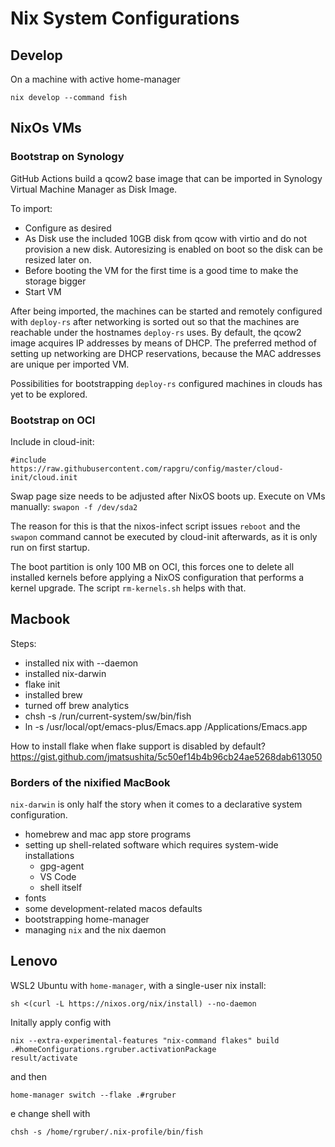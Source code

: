 # Nix System Configurations

## Develop

On a machine with active home-manager
```
nix develop --command fish
```

## NixOs VMs

### Bootstrap on Synology

GitHub Actions build a qcow2 base image that can be imported in Synology
Virtual Machine Manager as Disk Image.

To import:
- Configure as desired
- As Disk use the included 10GB disk from qcow with virtio and do not provision a new disk. Autoresizing is enabled
  on boot so the disk can be resized later on.
- Before booting the VM for the first time is a good time to make the storage
  bigger
- Start VM

After being imported, the machines can be started and remotely
configured with `deploy-rs` after networking is sorted out so that
the machines are reachable under the hostnames `deploy-rs` uses.
By default, the qcow2 image acquires IP addresses by means of DHCP.
The preferred method of setting up networking are DHCP reservations, because
the MAC addresses are unique per imported VM.

Possibilities for bootstrapping `deploy-rs` configured machines in clouds
has yet to be explored.

### Bootstrap on OCI

Include in cloud-init:

```
#include
https://raw.githubusercontent.com/rapgru/config/master/cloud-init/cloud.init
```
Swap page size needs to be adjusted after NixOS boots up. Execute on VMs manually:
`swapon -f /dev/sda2`

The reason for this is that the nixos-infect script issues `reboot` and
the `swapon` command cannot be executed by cloud-init afterwards, as it is only
run on first startup.

The boot partition is only 100 MB on OCI, this forces one to delete all
installed kernels before applying a NixOS configuration that performs a
kernel upgrade. The script `rm-kernels.sh` helps with that.

## Macbook

Steps:
- installed nix with --daemon
- installed nix-darwin
- flake init
- installed brew
- turned off brew analytics
- chsh -s /run/current-system/sw/bin/fish
- ln -s /usr/local/opt/emacs-plus/Emacs.app /Applications/Emacs.app

How to install flake when flake support is disabled by default?
https://gist.github.com/jmatsushita/5c50ef14b4b96cb24ae5268dab613050

### Borders of the nixified MacBook

`nix-darwin` is only half the story when it comes to a declarative system
configuration.

- homebrew and mac app store programs
- setting up shell-related software which requires system-wide installations
  - gpg-agent
  - VS Code
  - shell itself
- fonts
- some development-related macos defaults
- bootstrapping home-manager
- managing `nix` and the nix daemon

## Lenovo

WSL2 Ubuntu with `home-manager`, with a single-user nix install:

```
sh <(curl -L https://nixos.org/nix/install) --no-daemon
```

Initally apply config with

```
nix --extra-experimental-features "nix-command flakes" build .#homeConfigurations.rgruber.activationPackage
result/activate
```

and then

```
home-manager switch --flake .#rgruber
```
e
change shell with

```
chsh -s /home/rgruber/.nix-profile/bin/fish
```
